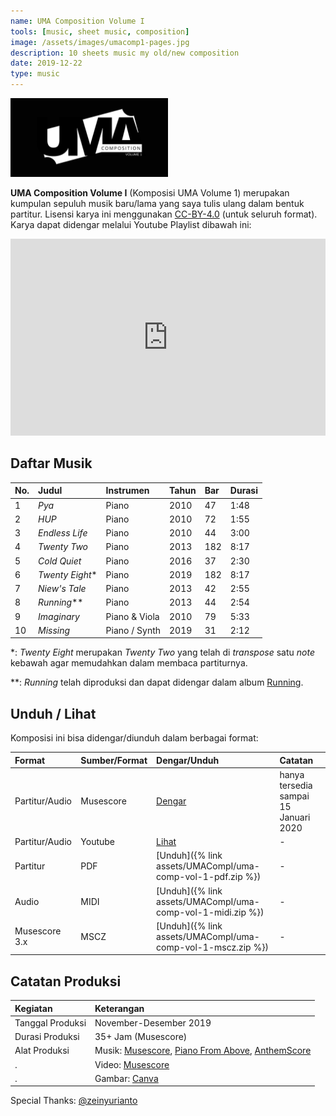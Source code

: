 ```yaml
---
name: UMA Composition Volume I
tools: [music, sheet music, composition]
image: /assets/images/umacomp1-pages.jpg
description: 10 sheets music my old/new composition
date: 2019-12-22
type: music
---
```


<img src="https://github.com/taruma/taruma.github.io/blob/master/assets/images/umacomp1-pages.jpg?raw=true" class="figure-img img-fluid rounded" height="50%" width="50%" alt="UMA Composition Volume I">

__UMA Composition Volume I__ (Komposisi UMA Volume 1) merupakan kumpulan sepuluh musik baru/lama yang saya tulis ulang dalam bentuk partitur. Lisensi karya ini menggunakan [CC-BY-4.0](https://creativecommons.org/licenses/by/4.0/) (untuk seluruh format). Karya dapat didengar melalui Youtube Playlist dibawah ini: 

<iframe width="100%" height="315" src="https://www.youtube.com/embed/videoseries?list=PLEpyefiQIAJppGv847HkJHszzYHxaI6Y2" frameborder="0" allow="accelerometer; autoplay; encrypted-media; gyroscope; picture-in-picture" allowfullscreen></iframe>

## Daftar Musik

No. | Judul | Instrumen | Tahun | Bar | Durasi
:- | :- | :- | :- | :- | :-
1 | _Pya_ | Piano | 2010 | 47 | 1:48
2 | _HUP_ | Piano | 2010 | 72 | 1:55
3 | _Endless Life_ | Piano | 2010 | 44 | 3:00
4 | _Twenty Two_ | Piano | 2013 | 182 | 8:17
5 | _Cold Quiet_ | Piano | 2016 | 37 | 2:30
6 | _Twenty Eight_* | Piano | 2019 | 182 | 8:17
7 | _Niew's Tale_ | Piano | 2013 | 42 | 2:55
8 | _Running_** | Piano | 2013 | 44 | 2:54
9 | _Imaginary_ | Piano & Viola | 2010 | 79 | 5:33
10 | _Missing_ | Piano / Synth | 2019 | 31 | 2:12

*: _Twenty Eight_ merupakan _Twenty Two_ yang telah di _transpose_ satu _note_ kebawah agar memudahkan dalam membaca partiturnya.

**: _Running_ telah diproduksi dan dapat didengar dalam album [Running](https://open.spotify.com/album/5XftxGYlElPdzKchBRba3A?si=8LMVjXkQRtaTfeWW3RLtog). 

## Unduh / Lihat

Komposisi ini bisa didengar/diunduh dalam berbagai format:

Format | Sumber/Format | Dengar/Unduh | Catatan
:- | :- | :- | :-
Partitur/Audio | Musescore | [Dengar](https://musescore.com/user/430006/sets/5101177) | hanya tersedia sampai 15 Januari 2020
Partitur/Audio | Youtube | [Lihat](https://www.youtube.com/playlist?list=PLEpyefiQIAJppGv847HkJHszzYHxaI6Y2) | -
Partitur | PDF | [Unduh]({% link assets/UMACompI/uma-comp-vol-1-pdf.zip %}) | -
Audio | MIDI | [Unduh]({% link assets/UMACompI/uma-comp-vol-1-midi.zip %}) | -
Musescore 3.x | MSCZ | [Unduh]({% link assets/UMACompI/uma-comp-vol-1-mscz.zip %}) | - 

## Catatan Produksi

Kegiatan | Keterangan
:- | :-
Tanggal Produksi | November-Desember 2019
Durasi Produksi | 35+ Jam (Musescore)
Alat Produksi | Musik: [Musescore](https://musescore.org/en), [Piano From Above](https://github.com/brian-pantano/PianoFromAbove), [AnthemScore](https://www.lunaverus.com/)
. | Video: [Musescore](https://musescore.org/en)
. | Gambar: [Canva](https://www.canva.com/)

Special Thanks: [@zeinyurianto](https://www.instagram.com/zeinyurianto/)